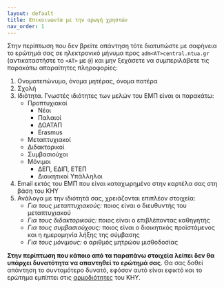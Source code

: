 ```yaml
---
layout: default
title: Επικοινωνία με την αρωγή χρηστών
nav_order: 1
---
```


Στην περίπτωση που δεν βρείτε απάντηση τότε διατυπώστε με σαφήνεια το ερώτημά σας σε ηλεκτρονικό μήνυμα προς `adm<AT>central.ntua.gr` (αντικαταστήστε το `<ΑΤ>` με `@`) και μην ξεχάσετε να συμπεριλάβετε τις παρακάτω απαραίτητες πληροφορίες:

1. Ονοματεπώνυμο, όνομα μητέρας, όνομα πατέρα
2. Σχολή
3. Ιδιότητα. Γνωστές ιδιότητες των μελών του ΕΜΠ είναι οι παρακάτω:
   - Προπτυχιακοί
     - Νέοι
     - Παλαιοί
     - ΔΟΑΤΑΠ
     - Erasmus
   - Μεταπτυχιακοί
   - Διδακτορικοί
   - Συμβασιούχοι
   - Μόνιμοι
     - ΔΕΠ, ΕΔΙΠ, ΕΤΕΠ
     - Διοικητικοί Υπάλληλοι
4. Email εκτός του ΕΜΠ που είναι καταχωρημένο στην καρτέλα σας στη βάση του ΚΗΥ
5. Ανάλογα με την ιδιότητά σας, χρειάζονται επιπλέον στοιχεία:
   - _Για τους μεταπτυχιακούς:_ ποιος είναι ο διευθυντής του μεταπτυχιακού
   - _Για τους διδακτορικούς:_ ποιος είναι ο επιβλέποντας καθηγητής
   - _Για τους συμβασιούχους:_ ποιος είναι ο διοικητικός προϊστάμενος και η ημερομηνία λήξης της σύμβασης
   - _Για τους μόνιμους:_ ο αριθμός μητρώου μισθοδοσίας

**Στην περίπτωση που κάποιο από τα παραπάνω στοιχεία λείπει δεν θα υπάρχει δυνατότητα να απαντηθεί το ερώτημά σας**. Θα σας δοθεί απάντηση το συντομότερο δυνατό, εφόσον αυτό είναι εφικτό και το ερώτημα εμπίπτει στις [αρμοδιότητες](responsibilities.html) του KHY.
